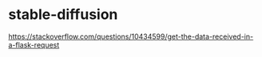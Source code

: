 # stable-diffusion

https://stackoverflow.com/questions/10434599/get-the-data-received-in-a-flask-request
